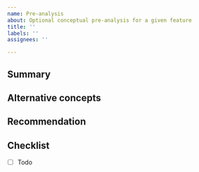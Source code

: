 ```yaml
---
name: Pre-analysis
about: Optional conceptual pre-analysis for a given feature
title: ''
labels: ''
assignees: ''

---
```


## Summary

## Alternative concepts

## Recommendation

## Checklist
- [ ] Todo

